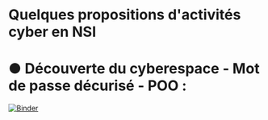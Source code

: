 # Quelques propositions d'activités cyber en NSI

# ● Découverte du cyberespace - Mot de passe décurisé - POO : 
[![Binder](https://mybinder.org/badge_logo.svg)](https://mybinder.org/v2/gh/niugerfl/cyber_activites_nsi/HEAD?urlpath=%2Fnotebooks%2Fcyberespace%2Fcyberespace.ipynb)
